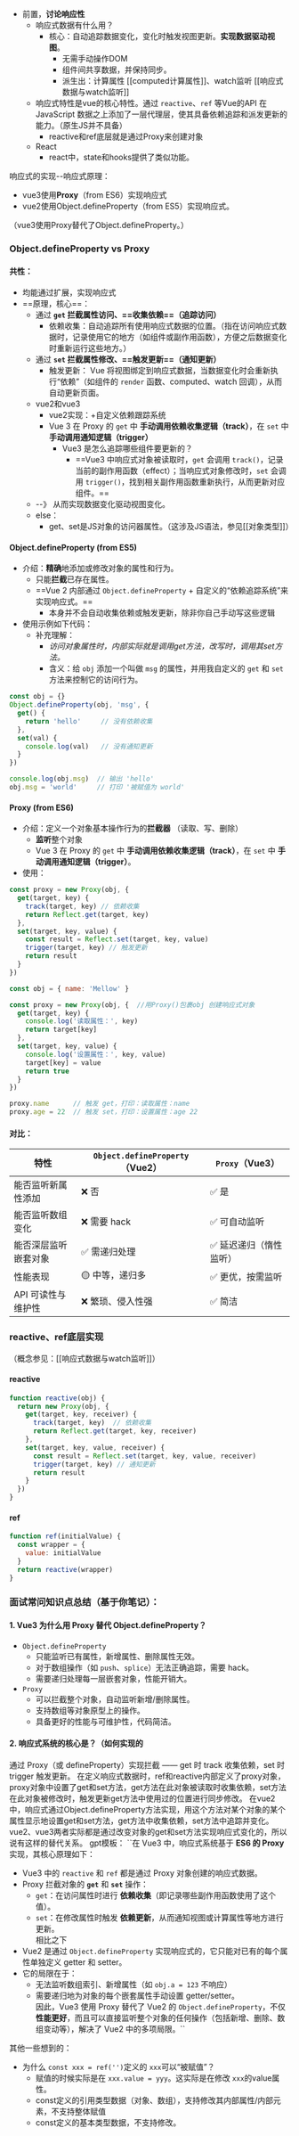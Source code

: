 - 前置，**讨论响应性**
	- 响应式数据有什么用？
		- 核心：自动追踪数据变化，变化时触发视图更新。**实现数据驱动视图**。
			- 无需手动操作DOM
			- 组件间共享数据，并保持同步。
			- 派生出：计算属性 [[computed计算属性]]、watch监听 [[响应式数据与watch监听]]
	- 响应式特性是vue的核心特性。通过 `reactive`、`ref` 等Vue的API 在 JavaScript 数据之上添加了一层代理层，使其具备依赖追踪和派发更新的能力。（原生JS并不具备）
		- reactive和ref底层就是通过Proxy来创建对象
	- React
		- react中，state和hooks提供了类似功能。

响应式的实现--响应式原理：
- vue3使用**Proxy**（from ES6）实现响应式
- vue2使用Object.defineProperty（from ES5）实现响应式。

（vue3使用Proxy替代了Object.defineProperty。）

### Object.defineProperty vs Proxy

#### 共性：
- 均能通过扩展，实现响应式
- ==原理，核心==：
	- 通过 **`get` 拦截属性访问、==收集依赖==（追踪访问）**
		- 依赖收集：自动追踪所有使用响应式数据的位置。（指在访问响应式数据时，记录使用它的地方（如组件或副作用函数），方便之后数据变化时重新运行这些地方。）
	- 通过 **`set` 拦截属性修改、==触发更新==（通知更新）**
		- 触发更新： Vue 将视图绑定到响应式数据，当数据变化时会重新执行“依赖”（如组件的 `render` 函数、computed、watch 回调），从而自动更新页面。
	- vue2和vue3
		- vue2实现：+自定义依赖跟踪系统
		- Vue 3 在 Proxy 的 `get` 中 **手动调用依赖收集逻辑（track）**，在 `set` 中 **手动调用通知逻辑（trigger）**
			- Vue3 是怎么追踪哪些组件要更新的？
				- ==Vue3 中响应式对象被读取时，`get` 会调用 `track()`，记录当前的副作用函数（effect）；当响应式对象修改时，`set` 会调用 `trigger()`，找到相关副作用函数重新执行，从而更新对应组件。==
	- --》 从而实现数据变化驱动视图变化。
	- else：
		- get、set是JS对象的访问器属性。（这涉及JS语法，参见[[对象类型]]）
#### Object.defineProperty (from ES5)
- 介绍：**精确**地添加或修改对象的属性和行为。
	- 只能**拦截**已存在属性。
	- ==Vue 2 内部通过 `Object.defineProperty` + 自定义的“依赖追踪系统”来实现响应式。==
		- 本身并不会自动收集依赖或触发更新，除非你自己手动写这些逻辑
- 使用示例如下代码：
	- 补充理解：
		- *访问对象属性时，内部实际就是调用get方法，改写时，调用其set方法。*
		- 含义：给 `obj` 添加一个叫做 `msg` 的属性，并用我自定义的 `get` 和 `set` 方法来控制它的访问行为。
```js
const obj = {}
Object.defineProperty(obj, 'msg', {
  get() {
    return 'hello'     // 没有依赖收集
  },
  set(val) {
    console.log(val)   // 没有通知更新
  }
})

console.log(obj.msg)  // 输出 'hello'
obj.msg = 'world'     // 打印 '被赋值为 world'
```

#### Proxy (from ES6)
- 介绍：定义一个对象基本操作行为的**拦截器** （读取、写、删除）
	- **监听**整个对象
	- Vue 3 在 Proxy 的 `get` 中 **手动调用依赖收集逻辑（track）**，在 `set` 中 **手动调用通知逻辑（trigger）**。
- 使用：
```js
const proxy = new Proxy(obj, {
  get(target, key) {
    track(target, key) // 依赖收集
    return Reflect.get(target, key)
  },
  set(target, key, value) {
    const result = Reflect.set(target, key, value)
    trigger(target, key) // 触发更新
    return result
  }
})

const obj = { name: 'Mellow' }

const proxy = new Proxy(obj, {  //用Proxy()包裹obj 创建响应式对象
  get(target, key) {
    console.log('读取属性：', key)
    return target[key]
  },
  set(target, key, value) {
    console.log('设置属性：', key, value)
    target[key] = value
    return true
  }
})

proxy.name      // 触发 get，打印：读取属性：name
proxy.age = 22  // 触发 set，打印：设置属性：age 22
```

#### 对比：
| 特性          | `Object.defineProperty`（Vue2） | `Proxy`（Vue3） |
| ----------- | ----------------------------- | ------------- |
| 能否监听新属性添加   | ❌ 否                           | ✅ 是           |
| 能否监听数组变化    | ❌ 需要 hack                     | ✅ 可自动监听       |
| 能否深层监听嵌套对象  | ✅ 需递归处理                       | ✅ 延迟递归（惰性监听）  |
| 性能表现        | 🟡 中等，递归多                     | ✅ 更优，按需监听     |
| API 可读性与维护性 | ❌ 繁琐、侵入性强                     | ✅ 简洁          |


### reactive、ref底层实现
（概念参见：[[响应式数据与watch监听]]）
#### reactive
```js
function reactive(obj) {
  return new Proxy(obj, {
    get(target, key, receiver) {
      track(target, key)  // 依赖收集
      return Reflect.get(target, key, receiver)
    },
    set(target, key, value, receiver) {
      const result = Reflect.set(target, key, value, receiver)
      trigger(target, key) // 通知更新
      return result
    }
  })
}
```
#### ref
```js
function ref(initialValue) {
  const wrapper = {
    value: initialValue
  }
  return reactive(wrapper)
}
```

### 面试常问知识点总结（基于你笔记）：

#### 1. **Vue3 为什么用 Proxy 替代 Object.defineProperty？**

- `Object.defineProperty`
    - 只能监听已有属性，新增属性、删除属性无效。
    - 对于数组操作（如 `push`、`splice`）无法正确追踪，需要 hack。
    - 需要递归处理每一层嵌套对象，性能开销大。
- `Proxy`
    - 可以拦截整个对象，自动监听新增/删除属性。
    - 支持数组等对象原型上的操作。 
    - 具备更好的性能与可维护性，代码简洁。
#### 2. 响应式系统的核心是？（如何实现的
通过 Proxy（或 defineProperty）实现拦截 —— get 时 track 收集依赖，set 时 trigger 触发更新。
在定义响应式数据时，ref和reactive内部定义了proxy对象，proxy对象中设置了get和set方法，get方法在此对象被读取时收集依赖，set方法在此对象被修改时，触发更新get方法中使用过的位置进行同步修改。
在vue2中，响应式通过Object.defineProperty方法实现，用这个方法对某个对象的某个属性显示地设置get和set方法，get方法中收集依赖，set方法中追踪并变化。vue2、vue3两者实际都是通过改变对象的get和set方法实现响应式变化的，所以说有这样的替代关系。
gpt模板：
``在 Vue3 中，响应式系统基于 **ES6 的 Proxy** 实现，其核心原理如下：
- Vue3 中的 `reactive` 和 `ref` 都是通过 Proxy 对象创建的响应式数据。 
- Proxy 拦截对象的 **`get`** 和 **`set`** 操作：  
    - `get`：在访问属性时进行 **依赖收集**（即记录哪些副作用函数使用了这个值）。      
    - `set`：在修改属性时触发 **依赖更新**，从而通知视图或计算属性等地方进行更新。      
相比之下
- Vue2 是通过 `Object.defineProperty` 实现响应式的，它只能对已有的每个属性单独定义 getter 和 setter。  
- 它的局限在于：   
    - 无法监听数组索引、新增属性（如 `obj.a = 123` 不响应）        
    - 需要递归地为对象的每个嵌套属性手动设置 getter/setter。    
因此，Vue3 使用 Proxy 替代了 Vue2 的 `Object.defineProperty`，不仅**性能更好**，而且可以直接监听整个对象的任何操作（包括新增、删除、数组变动等），解决了 Vue2 中的多项局限。``


其他一些想到的：
- 为什么 `const xxx = ref('')`定义的 `xxx`可以“被赋值”？
	- 赋值的时候实际是在 `xxx.value = yyy`。这实际是在修改 `xxx`的value属性。
	- const定义的引用类型数据（对象、数组），支持修改其内部属性/内部元素，不支持整体赋值
	- const定义的基本类型数据，不支持修改。